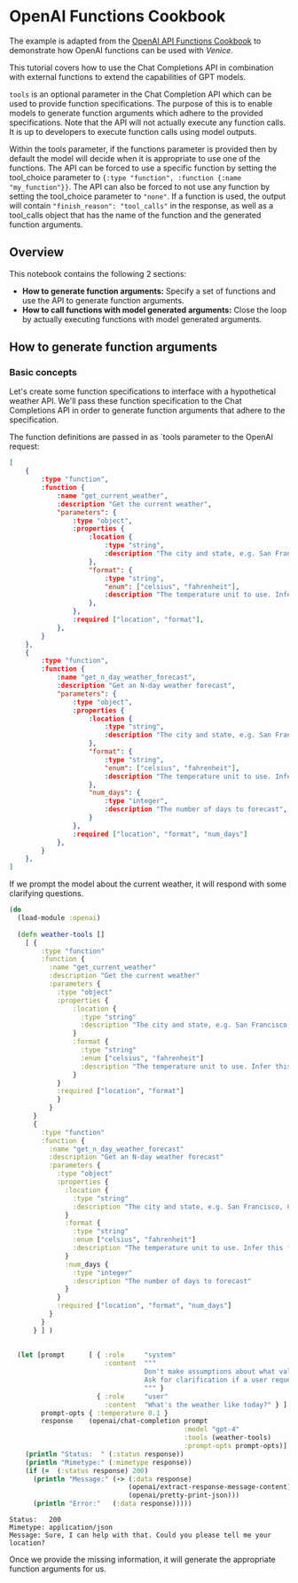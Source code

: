 # OpenAI Functions Cookbook

The example is adapted from the [OpenAI API Functions Cookbook](https://cookbook.openai.com/examples/how_to_call_functions_with_chat_models) to demonstrate how OpenAI functions can be used with *Venice*.

This tutorial covers how to use the Chat Completions API in combination with external functions to extend the capabilities of GPT models.

`tools` is an optional parameter in the Chat Completion API which can be used to provide function specifications. The purpose of this is to enable models to generate function arguments which adhere to the provided specifications. Note that the API will not actually execute any function calls. It is up to developers to execute function calls using model outputs.

Within the tools parameter, if the functions parameter is provided then by default the model will decide when it is appropriate to use one of the functions. The API can be forced to use a specific function by setting the tool_choice parameter to `{:type "function", :function {:name "my_function"}}`. The API can also be forced to not use any function by setting the tool_choice parameter to `"none"`. If a function is used, the output will contain `"finish_reason": "tool_calls"` in the response, as well as a tool_calls object that has the name of the function and the generated function arguments.

## Overview

This notebook contains the following 2 sections:

* **How to generate function arguments:** Specify a set of functions and use the API to generate function arguments.
* **How to call functions with model generated arguments:** Close the loop by actually executing functions with model generated arguments.

## How to generate function arguments

### Basic concepts

Let's create some function specifications to interface with a hypothetical weather API. We'll pass these function specification to the Chat Completions API in order to generate function arguments that adhere to the specification.

The function definitions are passed in as `tools parameter to the OpenAI request:

```json
[
    {
        :type "function",
        :function {
            :name "get_current_weather",
            :description "Get the current weather",
            "parameters": {
                :type "object",
                :properties {
                    :location {
                        :type "string",
                        :description "The city and state, e.g. San Francisco, CA",
                    },
                    "format": {
                        :type "string",
                        "enum": ["celsius", "fahrenheit"],
                        :description "The temperature unit to use. Infer this from the users location.",
                    },
                },
                :required ["location", "format"],
            },
        }
    },
    {
        :type "function",
        :function {
            :name "get_n_day_weather_forecast",
            :description "Get an N-day weather forecast",
            "parameters": {
                :type "object",
                :properties {
                    :location {
                        :type "string",
                        :description "The city and state, e.g. San Francisco, CA",
                    },
                    "format": {
                        :type "string",
                        "enum": ["celsius", "fahrenheit"],
                        :description "The temperature unit to use. Infer this from the users location.",
                    },
                    "num_days": {
                        :type "integer",
                        :description "The number of days to forecast",
                    }
                },
                :required ["location", "format", "num_days"]
            },
        }
    },
]
```

If we prompt the model about the current weather, it will respond with some clarifying questions.

```clojure
(do
  (load-module :openai)
  
  (defn weather-tools [] 
    [ {
        :type "function"
        :function {
          :name "get_current_weather"
          :description "Get the current weather"
          :parameters {
            :type "object"
            :properties {
                :location {
                  :type "string"
                  :description "The city and state, e.g. San Francisco, CA"
                }
                :format {
                  :type "string"
                  :enum ["celsius", "fahrenheit"]
                  :description "The temperature unit to use. Infer this from the users location."
                }
            }
            :required ["location", "format"]
            }
          }
      }
      {
        :type "function"
        :function {
          :name "get_n_day_weather_forecast"
          :description "Get an N-day weather forecast"
          :parameters {
            :type "object"
            :properties {
              :location {
                :type "string"
                :description "The city and state, e.g. San Francisco, CA"
              }
              :format {
                :type "string"
                :enum ["celsius", "fahrenheit"]
                :description "The temperature unit to use. Infer this from the users location.",
              }
              :num_days {
                :type "integer"
                :description "The number of days to forecast"
              }
            }
            :required ["location", "format", "num_days"]
          }
        }
      } ] )
  
  
  (let [prompt      [ { :role     "system"
                        :content  """
                                  Don't make assumptions about what values to plug into functions.
                                  Ask for clarification if a user request is ambiguous.
                                  """ }
                      { :role     "user"
                        :content  "What's the weather like today?" } ]
        prompt-opts { :temperature 0.1 }
        response    (openai/chat-completion prompt 
                                            :model "gpt-4"
                                            :tools (weather-tools)
                                            :prompt-opts prompt-opts)]
    (println "Status:  " (:status response))
    (println "Mimetype:" (:mimetype response))
    (if (=  (:status response) 200)
      (println "Message:" (-> (:data response)
                              (openai/extract-response-message-content)
                              (openai/pretty-print-json)))
      (println "Error:"   (:data response)))))
```

```
Status:   200
Mimetype: application/json
Message: Sure, I can help with that. Could you please tell me your location?
```

Once we provide the missing information, it will generate the appropriate function 
arguments for us.


